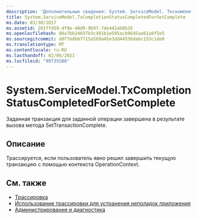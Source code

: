 ```yaml
---
description: 'Дополнительные сведения: System. ServiceModel. Ткскомплетионстатускомплетедфорсеткомплете'
title: System.ServiceModel.TxCompletionStatusCompletedForSetComplete
ms.date: 03/30/2017
ms.assetid: 201ffd59-df9e-40d9-9697-7de442ab8b35
ms.openlocfilehash: 88a7bb24037b3c491b1e595acb9645aa61a8f5e5
ms.sourcegitcommit: ddf7edb67715a5b9a45e3dd44536dabc153c1de0
ms.translationtype: MT
ms.contentlocale: ru-RU
ms.lasthandoff: 02/06/2021
ms.locfileid: "99735586"
---
```

# <a name="systemservicemodeltxcompletionstatuscompletedforsetcomplete"></a>System.ServiceModel.TxCompletionStatusCompletedForSetComplete

Заданная транзакция для заданной операции завершена в результате вызова метода SetTransactionComplete.  
  
## <a name="description"></a>Описание  

 Трассируется, если пользователь явно решил завершить текущую транзакцию с помощью контекста OperationContext.  
  
## <a name="see-also"></a>См. также

- [Трассировка](index.md)
- [Использование трассировки для устранения неполадок приложения](using-tracing-to-troubleshoot-your-application.md)
- [Администрирование и диагностика](../index.md)
